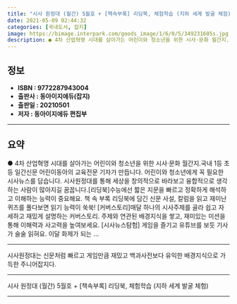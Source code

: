 ```yaml
---
title: "시사 원정대 (월간) 5월호 + [책속부록] 리딩북, 체험학습 (지하 세계 발굴 체험)"
date: 2021-05-09 02:44:32
categories: [국내도서, 잡지]
image: https://bimage.interpark.com/goods_image/1/6/0/5/349231605s.jpg
description: ● 4차 산업혁명 시대를 살아가는 어린이와 청소년을 위한 시사·문화 월간지.국내 1등 초등 일간신문 어린이동아의 교육전문 기자가 만듭니다. 어린이와 청소년에게 꼭 필요한 시사뉴스를 담습니다. 시사원정대를 통해 세상을 창의적으로 바라보고 융합적으로 생각하는 사람이 많아지길 꿈꿉니다.[리
---
```


## **정보**

- **ISBN : 9772287943004**
- **출판사 : 동아이지에듀(잡지)**
- **출판일 : 20210501**
- **저자 : 동아이지에듀 편집부**

------



## **요약**

●  4차 산업혁명 시대를 살아가는 어린이와 청소년을 위한 시사·문화 월간지.국내 1등 초등 일간신문 어린이동아의 교육전문 기자가 만듭니다. 어린이와 청소년에게 꼭 필요한 시사뉴스를 담습니다. 시사원정대를 통해 세상을 창의적으로 바라보고 융합적으로 생각하는 사람이 많아지길 꿈꿉니다.[리딩북]수능에선 짧은 지문을 빠르고 정확하게 해석하고 이해하는 능력이 중요해요. 책 속 부록 리딩북에 담긴 신문 사설, 칼럼을 읽고 재미난 퀴즈를 풀다보면 읽기 능력이 쑥쑥! [커버스토리]매달 하나의 시사주제를 골라 쉽고 자세하고 재밌게 설명하는 커버스토리. 주제와 연관된 배경지식을 쌓고, 재미있는 미션을 통해 이해력과 사고력을 높여보세요.  [시사뉴스탐험] 게임을 즐기고 유튜브를 보듯 기사가 술술 읽혀요. 이달 화제가 되는 ...

------

시사원정대는 신문처럼 빠르고 게임만큼 재밌고 백과사전보다 유익한 배경지식으로 가득한 주니어잡지다.

------


시사 원정대 (월간) 5월호 + [책속부록] 리딩북, 체험학습 (지하 세계 발굴 체험) 

------


